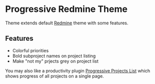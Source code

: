 Progressive Redmine Theme
====================

Theme extends default [Redmine](http://redmine.org) theme with some features.

Features
--------

* Colorful priorities
* Bold subproject names on project listing
* Make "not my" prjects grey on project list

You may also like a productivity plugin [Progressive Projects List](http://stgeneral.github.io/redmine-progressive-projects-list) which shows progress of all projects on a single page.
